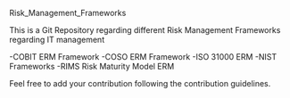 Risk_Management_Frameworks

This is a Git Repository regarding different Risk Management Frameworks regarding IT management

-COBIT ERM Framework
-COSO ERM Framework
-ISO 31000 ERM
-NIST Frameworks
-RIMS Risk Maturity Model ERM

Feel free to add your contribution following the contribution guidelines.



